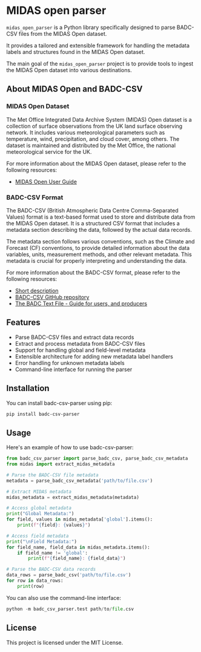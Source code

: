 # MIDAS open parser

`midas_open_parser` is a Python library specifically designed to parse BADC-CSV files from the MIDAS Open dataset.

It provides a tailored and extensible framework for handling the metadata labels and structures found in the MIDAS Open dataset.

The main goal of the `midas_open_parser` project is to provide tools to ingest the MIDAS Open dataset into various destinations.

## About MIDAS Open and BADC-CSV

### MIDAS Open Dataset

The Met Office Integrated Data Archive System (MIDAS) Open dataset is a collection of surface observations from the UK land surface observing network. It includes various meteorological parameters such as temperature, wind, precipitation, and cloud cover, among others. The dataset is maintained and distributed by the Met Office, the national meteorological service for the UK.

For more information about the MIDAS Open dataset, please refer to the following resources:

- [MIDAS Open User Guide](https://help.ceda.ac.uk/article/4982-midas-open-user-guide)

### BADC-CSV Format

The BADC-CSV (British Atmospheric Data Centre Comma-Separated Values) format is a text-based format used to store and distribute data from the MIDAS Open dataset. It is a structured CSV format that includes a metadata section describing the data, followed by the actual data records.

The metadata section follows various conventions, such as the Climate and Forecast (CF) conventions, to provide detailed information about the data variables, units, measurement methods, and other relevant metadata. This metadata is crucial for properly interpreting and understanding the data.

For more information about the BADC-CSV format, please refer to the following resources:

- [Short description](https://help.ceda.ac.uk/article/105-badc-csv)
- [BADC-CSV GitHub repository](https://github.com/cedadev/badc-csv/tree/main)
- [The BADC Text File - Guide for users, and producers](https://github.com/cedadev/badc-csv/blob/main/new_ASCII_file_format_guide.md)

## Features

- Parse BADC-CSV files and extract data records
- Extract and process metadata from BADC-CSV files
- Support for handling global and field-level metadata
- Extensible architecture for adding new metadata label handlers
- Error handling for unknown metadata labels
- Command-line interface for running the parser

## Installation

You can install badc-csv-parser using pip:

```bash
pip install badc-csv-parser
```

## Usage

Here's an example of how to use badc-csv-parser:

```python
from badc_csv_parser import parse_badc_csv, parse_badc_csv_metadata
from midas import extract_midas_metadata

# Parse the BADC-CSV file metadata
metadata = parse_badc_csv_metadata('path/to/file.csv')

# Extract MIDAS metadata
midas_metadata = extract_midas_metadata(metadata)

# Access global metadata
print("Global Metadata:")
for field, values in midas_metadata['global'].items():
    print(f"{field}: {values}")

# Access field metadata
print("\nField Metadata:")
for field_name, field_data in midas_metadata.items():
    if field_name != 'global':
        print(f"{field_name}: {field_data}")

# Parse the BADC-CSV data records
data_rows = parse_badc_csv('path/to/file.csv')
for row in data_rows:
    print(row)
```


You can also use the command-line interface:

```python
python -m badc_csv_parser.test path/to/file.csv
```

## License

This project is licensed under the MIT License.
